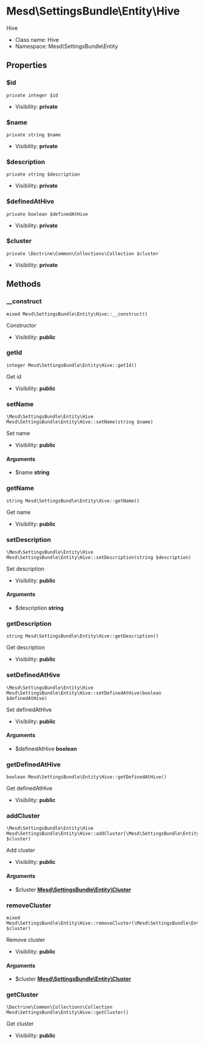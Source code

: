 Mesd\SettingsBundle\Entity\Hive
===============

Hive




* Class name: Hive
* Namespace: Mesd\SettingsBundle\Entity





Properties
----------


### $id

    private integer $id





* Visibility: **private**


### $name

    private string $name





* Visibility: **private**


### $description

    private string $description





* Visibility: **private**


### $definedAtHive

    private boolean $definedAtHive





* Visibility: **private**


### $cluster

    private \Doctrine\Common\Collections\Collection $cluster





* Visibility: **private**


Methods
-------


### __construct

    mixed Mesd\SettingsBundle\Entity\Hive::__construct()

Constructor



* Visibility: **public**




### getId

    integer Mesd\SettingsBundle\Entity\Hive::getId()

Get id



* Visibility: **public**




### setName

    \Mesd\SettingsBundle\Entity\Hive Mesd\SettingsBundle\Entity\Hive::setName(string $name)

Set name



* Visibility: **public**


#### Arguments
* $name **string**



### getName

    string Mesd\SettingsBundle\Entity\Hive::getName()

Get name



* Visibility: **public**




### setDescription

    \Mesd\SettingsBundle\Entity\Hive Mesd\SettingsBundle\Entity\Hive::setDescription(string $description)

Set description



* Visibility: **public**


#### Arguments
* $description **string**



### getDescription

    string Mesd\SettingsBundle\Entity\Hive::getDescription()

Get description



* Visibility: **public**




### setDefinedAtHive

    \Mesd\SettingsBundle\Entity\Hive Mesd\SettingsBundle\Entity\Hive::setDefinedAtHive(boolean $definedAtHive)

Set definedAtHive



* Visibility: **public**


#### Arguments
* $definedAtHive **boolean**



### getDefinedAtHive

    boolean Mesd\SettingsBundle\Entity\Hive::getDefinedAtHive()

Get definedAtHive



* Visibility: **public**




### addCluster

    \Mesd\SettingsBundle\Entity\Hive Mesd\SettingsBundle\Entity\Hive::addCluster(\Mesd\SettingsBundle\Entity\Cluster $cluster)

Add cluster



* Visibility: **public**


#### Arguments
* $cluster **[Mesd\SettingsBundle\Entity\Cluster](Mesd-SettingsBundle-Entity-Cluster.md)**



### removeCluster

    mixed Mesd\SettingsBundle\Entity\Hive::removeCluster(\Mesd\SettingsBundle\Entity\Cluster $cluster)

Remove cluster



* Visibility: **public**


#### Arguments
* $cluster **[Mesd\SettingsBundle\Entity\Cluster](Mesd-SettingsBundle-Entity-Cluster.md)**



### getCluster

    \Doctrine\Common\Collections\Collection Mesd\SettingsBundle\Entity\Hive::getCluster()

Get cluster



* Visibility: **public**



